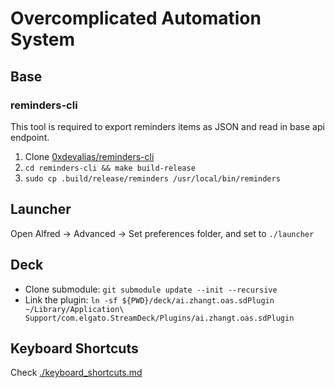 # Overcomplicated Automation System

## Base

### reminders-cli

This tool is required to export reminders items as JSON and read in base api endpoint.

1. Clone [0xdevalias/reminders-cli](https://github.com/0xdevalias/reminders-cli/)
1. `cd reminders-cli && make build-release`
1. `sudo cp .build/release/reminders /usr/local/bin/reminders`

## Launcher

Open Alfred -> Advanced -> Set preferences folder, and set to `./launcher`

## Deck

- Clone submodule: `git submodule update --init --recursive`
- Link the plugin: `ln -sf ${PWD}/deck/ai.zhangt.oas.sdPlugin ~/Library/Application\ Support/com.elgato.StreamDeck/Plugins/ai.zhangt.oas.sdPlugin`

## Keyboard Shortcuts

Check [./keyboard_shortcuts.md](keyboard_shortcuts.md)
